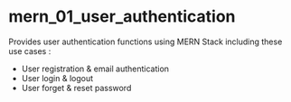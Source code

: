 # mern_01_user_authentication
Provides user authentication functions using MERN Stack including these use cases :
- User registration & email authentication
- User login & logout
- User forget & reset password
